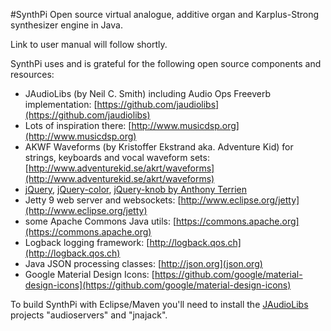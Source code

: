 #SynthPi
Open source virtual analogue, additive organ and Karplus-Strong synthesizer engine in Java.

Link to user manual will follow shortly.

SynthPi uses and is grateful for the following open source components and resources:

* JAudioLibs (by Neil C. Smith) including Audio Ops Freeverb implementation: [https://github.com/jaudiolibs](https://github.com/jaudiolibs)
* Lots of inspiration there: [http://www.musicdsp.org](http://www.musicdsp.org)
* AKWF Waveforms (by Kristoffer Ekstrand aka. Adventure Kid) for strings, keyboards and vocal waveform sets: [http://www.adventurekid.se/akrt/waveforms](http://www.adventurekid.se/akrt/waveforms) 
* [jQuery](https://jquery.com), [jQuery-color](https://github.com/jquery/jquery-color), [jQuery-knob by Anthony Terrien](https://github.com/aterrien/jQuery-Knob) 
* Jetty 9 web server and websockets: [http://www.eclipse.org/jetty](http://www.eclipse.org/jetty)
* some Apache Commons Java utils: [https://commons.apache.org](https://commons.apache.org)
* Logback logging framework: [http://logback.qos.ch](http://logback.qos.ch) 
* Java JSON processing classes: [http://json.org](json.org) 
* Google Material Design Icons: [https://github.com/google/material-design-icons](https://github.com/google/material-design-icons)

To build SynthPi with Eclipse/Maven you'll need to install the [JAudioLibs](https://github.com/jaudiolibs) projects "audioservers" and "jnajack".
